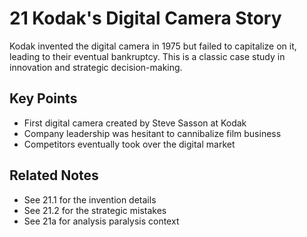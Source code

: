 # 21 Kodak's Digital Camera Story

Kodak invented the digital camera in 1975 but failed to capitalize on it, leading to their eventual bankruptcy. This is a classic case study in innovation and strategic decision-making.

## Key Points
- First digital camera created by Steve Sasson at Kodak
- Company leadership was hesitant to cannibalize film business
- Competitors eventually took over the digital market

## Related Notes
- See 21.1 for the invention details
- See 21.2 for the strategic mistakes
- See 21a for analysis paralysis context

